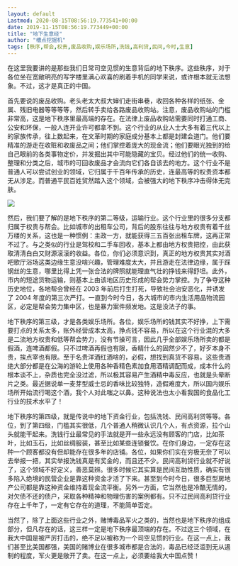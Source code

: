 ```yaml
---
layout: default
Lastmod: 2020-08-15T08:56:19.773541+00:00
date: 2019-11-15T08:56:19.773449+00:00
title: "地下生意经"
author: "槽点挖掘机"
tags: [秩序,帮会,权贵,废品收购,娱乐场所,洗钱,高利贷,民间,今时,生意]
---
```


在这里我要讲的是那些我们日常司空见惯的生意背后的地下秩序。这些秩序，对于各位坐在宽敞明亮的写字楼里满心欢喜的刷着手机的同学来说，或许根本就无法想象。不过，这才是真正的中国。

首先要说的废品收购。老头老太大叔大婶们走街串巷，收回各种各样的纸张、金属、残旧电器等等等等，然后转手卖给各路废品收购站。注意，废品收购站的门槛非常高，这是地下秩序里最高端的存在。在法律上废品收购站需要同时打通工商、公安和环保，一般人连开业许可都拿不到。这个行业的从业人士大多有着三代以上的家族传承，往上数起来，在文革时期的家庭成分基本上都是封建会道门。他们要精准的游走在收赃和收废品之间；他们掌控着庞大的现金流；他们要眼光独到的给自己眼前的各类事物定价，并发掘出其中可能隐藏的宝贝。经过他们的统一收购、整理和分类之后，城市的可回收废品才会流向它们各自该去的地方。这个行业不是普通人可以尝试创业的领域，它归属于千百年传承的历史，连最高等的权贵资本都无从涉足。而普通平民百姓贸然踏入这个领域，会被强大的地下秩序冲击得体无完肤。

![](https://images.weserv.nl/?url=https%3A//archive.is/MwWUF/d1034a68397cf72ba17038a779acf1266d3a7fca.webp)

然后，我们要了解的是地下秩序的第二等级，运输行业。这个行业里的很多分支都归属于权贵与帮会。比如城市的出租车公司，背后的股东往往与地方权贵有着千丝万缕的关系，这也是一种惯例：主政一方，就能获得三五百张出租车牌，这再正常不过了。与之类似的行业是驾校和二手车回收，基本上都由地方权贵把控，由此获取清清白白又财源滚滚的收益。各位，你们必须意识到，真正的地方权贵其实对酒吧歌厅浴场这类边缘生意没啥兴趣，管理难度太大，并且游走在法律边缘，属于踩钢丝的生意，哪里比得上凭一张合法的牌照就能理直气壮的挣钱来得舒坦。此外，市内的短途货物运输，则基本上由该地区历史形成的帮会势力掌控。为了争夺这种历史地位，各地帮会曾经在 2003 年前后打生打死，导致社会治安恶化，并诱发了 2004 年度的第三次严打。一直到今时今日，各大城市的市内生活用品物流园区，必定是帮会势力集中区，也是暴力案件频发地。这是没法子的事。

地下秩序的第三级，才是各类娱乐场所。各位，娱乐场所的钱其实不好挣，上下需要打点的关系太多，账外经营成本太高，挣点钱不容易，所以在这个行业混的大多是二流地方权贵和低等帮会势力，没有节操可言，因此几乎全部娱乐场所卖的都是假酒，连啤酒都假。只不过啤酒再假也有限，香精什么的固然少不了，好歹本身不贵，挨点宰也有限。至于名贵洋酒红酒啥的，必假，想找到真货不容易。这些贵酒绝大部分都是在公海的游轮上使用各种香精色素加食用酒精调配而成，成本什么的根本谈不上，杂质也完全没过滤，所以极其容易产生酒精中毒反应，也就是头晕断片之类。最近据说单一麦芽型威士忌的香味比较独特，造假难度大，所以国内娱乐场所开始流行喝这个酒，我个人对此嗤之以鼻。这种说法也太小看我国的食品化工行业的技术水平了！

地下秩序的第四级，就是传说中的地下资金行业，包括洗钱、民间高利贷等等。各位，到了第四级，门槛其实很低，几个普通人稍微认识几个人，有点资源，拉个山头就能干起来。洗钱行业最常见的手法就是开一些永远没有顾客的门店，比如茶叶，比如玉石，比如丝绸服装，甚至比如某些连锁餐饮。在你们身边，一定存在这种一个顾客都没有但却能存在很多年的店铺。各位，如果你们实在穷极无奈了可以去举报一把，其实举报洗钱真是有奖金的，而且还不少。民间高利贷行业就不好说了，这个领域不好定义，善恶莫辨。很多时候它其实算是民间互助性质，确实有很多陷入绝境的民营企业是靠这种资金才活了下来。甚至到今时今日，很多巨型房地产公司都是靠这种资金维持着现金流平衡。另外一方面，它当然也是冷酷无情的，对欠债不还的债户，采取各种精神和物理伤害的案例都有。只不过民间高利贷行业存在上千年了，一定有它存在的道理，不能简单否定。

当然了，除了上面这些行业之外，赌博毒品军火之类的，当然也是地下秩序的组成部分，但凡存在的话，这三样一定是地下秩序最顶端的存在。不过这三个领域，在我大中国是被严厉打击的，绝不足以被称为一个司空见惯的行业。在这一点上，我们甚至比美国都强，美国的赌博业在很多城市都是合法的，毒品已经泛滥到无从遏制的程度，军火更是敞开了卖。在这一点上，必须要给我大中国点赞！

